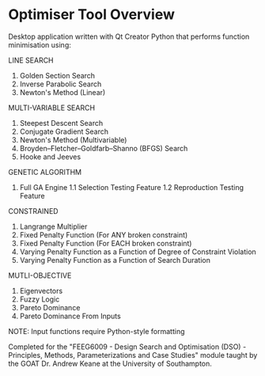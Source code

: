 # Optimiser Tool Overview
Desktop application written with Qt Creator Python that performs function minimisation using:

LINE SEARCH
1. Golden Section Search
2. Inverse Parabolic Search
3. Newton's Method (Linear)

MULTI-VARIABLE SEARCH
1. Steepest Descent Search
2. Conjugate Gradient Search
3. Newton's Method (Multivariable)
4. Broyden–Fletcher–Goldfarb–Shanno (BFGS) Search
5. Hooke and Jeeves

GENETIC ALGORITHM
1.  Full GA Engine
1.1 Selection Testing Feature
1.2 Reproduction Testing Feature

CONSTRAINED
1. Langrange Multiplier
2. Fixed Penalty Function (For ANY broken constraint)
3. Fixed Penalty Function (For EACH broken constraint)
4. Varying Penalty Function as a Function of Degree of Constraint Violation
5. Varying Penalty Function as a Function of Search Duration

MUTLI-OBJECTIVE
1. Eigenvectors
2. Fuzzy Logic
3. Pareto Dominance
4. Pareto Dominance From Inputs


NOTE: Input functions require Python-style formatting

Completed for the "FEEG6009 - Design Search and Optimisation (DSO) - Principles, Methods, Parameterizations and Case Studies" module taught by the GOAT Dr. Andrew Keane at the University of Southampton.
